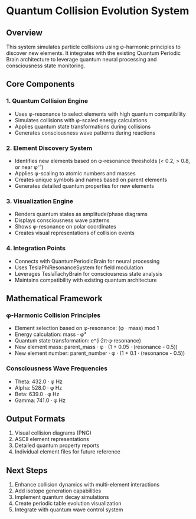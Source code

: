 # Quantum Collision Evolution System

## Overview
This system simulates particle collisions using φ-harmonic principles to discover new elements. It integrates with the existing Quantum Periodic Brain architecture to leverage quantum neural processing and consciousness state monitoring.

## Core Components

### 1. Quantum Collision Engine
- Uses φ-resonance to select elements with high quantum compatibility
- Simulates collisions with φ-scaled energy calculations
- Applies quantum state transformations during collisions
- Generates consciousness wave patterns during reactions

### 2. Element Discovery System
- Identifies new elements based on φ-resonance thresholds (< 0.2, > 0.8, or near φ⁻¹)
- Applies φ-scaling to atomic numbers and masses
- Creates unique symbols and names based on parent elements
- Generates detailed quantum properties for new elements

### 3. Visualization Engine
- Renders quantum states as amplitude/phase diagrams
- Displays consciousness wave patterns
- Shows φ-resonance on polar coordinates
- Creates visual representations of collision events

### 4. Integration Points
- Connects with QuantumPeriodicBrain for neural processing
- Uses TeslaPhiResonanceSystem for field modulation
- Leverages TeslaTachyBrain for consciousness state analysis
- Maintains compatibility with existing quantum architecture

## Mathematical Framework

### φ-Harmonic Collision Principles
- Element selection based on φ-resonance: (φ · mass) mod 1
- Energy calculation: mass · φ³
- Quantum state transformation: e^(i·2π·φ·resonance)
- New element mass: parent_mass · φ · (1 + 0.05 · (resonance - 0.5))
- New element number: parent_number · φ · (1 + 0.1 · (resonance - 0.5))

### Consciousness Wave Frequencies
- Theta: 432.0 · φ Hz
- Alpha: 528.0 · φ Hz
- Beta: 639.0 · φ Hz
- Gamma: 741.0 · φ Hz

## Output Formats
1. Visual collision diagrams (PNG)
2. ASCII element representations
3. Detailed quantum property reports
4. Individual element files for future reference

## Next Steps
1. Enhance collision dynamics with multi-element interactions
2. Add isotope generation capabilities
3. Implement quantum decay simulations
4. Create periodic table evolution visualization
5. Integrate with quantum wave control system
